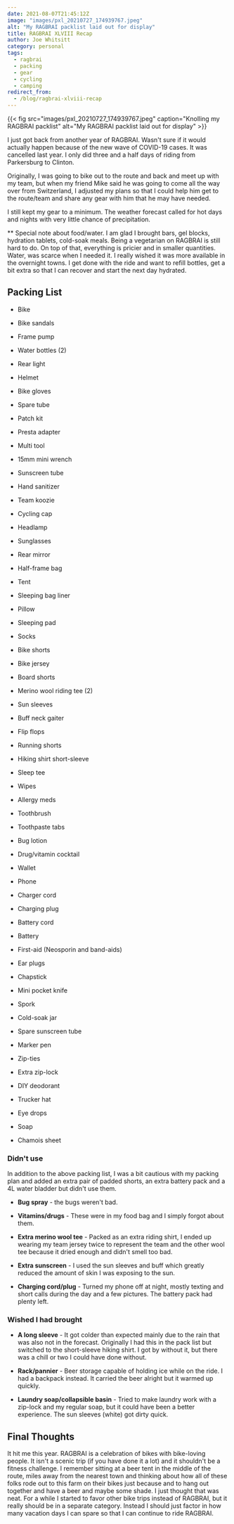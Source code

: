 ```yaml
---
date: 2021-08-07T21:45:12Z
image: "images/pxl_20210727_174939767.jpeg"
alt: "My RAGBRAI packlist laid out for display"
title: RAGBRAI XLVIII Recap
author: Joe Whitsitt
category: personal
tags: 
  - ragbrai
  - packing
  - gear
  - cycling
  - camping
redirect_from:
  - /blog/ragbrai-xlviii-recap
---
```


{{< fig src="images/pxl_20210727_174939767.jpeg" caption="Knolling my RAGBRAI packlist" alt="My RAGBRAI packlist laid out for display" >}}

I just got back from another year of RAGBRAI. Wasn't sure if it would actually happen because of the new wave of COVID-19 cases. It was cancelled last year. I only did three and a half days of riding from Parkersburg to Clinton.

Originally, I was going to bike out to the route and back and meet up with my team, but when my friend Mike said he was going to come all the way over from Switzerland, I adjusted my plans so that I could help him get to the route/team and share any gear with him that he may have needed.

I still kept my gear to a minimum. The weather forecast called for hot days and nights with very little chance of precipitation.

\** Special note about food/water. I am glad I brought bars, gel blocks, hydration tablets, cold-soak meals. Being a vegetarian on RAGBRAI is still hard to do. On top of that, everything is pricier and in smaller quantities. Water, was scarce when I needed it. I really wished it was more available in the overnight towns. I get done with the ride and want to refill bottles, get a bit extra so that I can recover and start the next day hydrated.

## Packing List

* Bike

* Bike sandals

* Frame pump

* Water bottles (2)

* Rear light

* Helmet

* Bike gloves

* Spare tube

* Patch kit

* Presta adapter

* Multi tool

* 15mm mini wrench

* Sunscreen tube

* Hand sanitizer

* Team koozie

* Cycling cap

* Headlamp

* Sunglasses

* Rear mirror

* Half-frame bag

* Tent

* Sleeping bag liner

* Pillow

* Sleeping pad

* Socks

* Bike shorts

* Bike jersey

* Board shorts

* Merino wool riding tee (2)

* Sun sleeves

* Buff neck gaiter

* Flip flops

* Running shorts

* Hiking shirt short-sleeve

* Sleep tee

* Wipes

* Allergy meds

* Toothbrush

* Toothpaste tabs

* Bug lotion

* Drug/vitamin cocktail

* Wallet

* Phone

* Charger cord

* Charging plug

* Battery cord

* Battery

* First-aid (Neosporin and band-aids)

* Ear plugs

* Chapstick

* Mini pocket knife

* Spork

* Cold-soak jar

* Spare sunscreen tube

* Marker pen

* Zip-ties

* Extra zip-lock

* DIY deodorant

* Trucker hat

* Eye drops

* Soap

* Chamois sheet

### Didn't use

In addition to the above packing list, I was a bit cautious with my packing plan and added an extra pair of padded shorts, an extra battery pack and a 4L water bladder but didn't use them.

* **Bug spray** - the bugs weren't bad.

* **Vitamins/drugs** - These were in my food bag and I simply forgot about them.

* **Extra merino wool tee** - Packed as an extra riding shirt, I ended up wearing my team jersey twice to represent the team and the other wool tee because it dried enough and didn't smell too bad.

* **Extra sunscreen** - I used the sun sleeves and buff which greatly reduced the amount of skin I was exposing to the sun.

* **Charging cord/plug** - Turned my phone off at night, mostly texting and short calls during the day and a few pictures. The battery pack had plenty left.

### Wished I had brought

* **A long sleeve** - It got colder than expected mainly due to the rain that was also not in the forecast. Originally I had this in the pack list but switched to the short-sleeve hiking shirt. I got by without it, but there was a chill or two I could have done without.

* **Rack/pannier** - Beer storage capable of holding ice while on the ride. I had a backpack instead. It carried the beer alright but it warmed up quickly.

* **Laundry soap/collapsible basin** - Tried to make laundry work with a zip-lock and my regular soap, but it could have been a better experience. The sun sleeves (white) got dirty quick.

## Final Thoughts

It hit me this year. RAGBRAI is a celebration of bikes with bike-loving people. It isn't a scenic trip (if you have done it a lot) and it shouldn't be a fitness challenge. I remember sitting at a beer tent in the middle of the route, miles away from the nearest town and thinking about how all of these folks rode out to this farm on their bikes just because and to hang out together and have a beer and maybe some shade. I just thought that was neat. For a while I started to favor other bike trips instead of RAGBRAI, but it really should be in a separate category. Instead I should just factor in how many vacation days I can spare so that I can continue to ride RAGBRAI.
